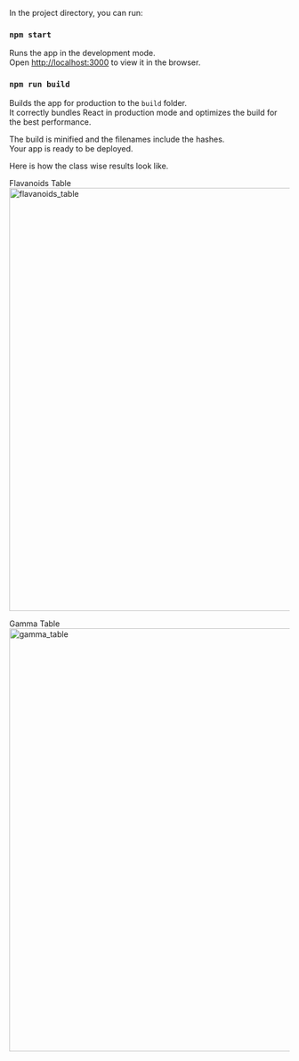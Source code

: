 In the project directory, you can run:

### `npm start`

Runs the app in the development mode.\
Open [http://localhost:3000](http://localhost:3000) to view it in the browser.

### `npm run build`

Builds the app for production to the `build` folder.<br>
It correctly bundles React in production mode and optimizes the build for the best performance.

The build is minified and the filenames include the hashes.<br>
Your app is ready to be deployed.


Here is how the class wise results look like.

Flavanoids Table\
<img width="760" alt="flavanoids_table" src="https://github.com/Suraj-Paul/stats-table/assets/67500086/671f8951-e886-4252-a0bc-dcc9b1b4c26a">

Gamma Table\
<img width="760" alt="gamma_table" src="https://github.com/Suraj-Paul/stats-table/assets/67500086/39ec9357-9343-454f-8696-38a83a233fe3">






